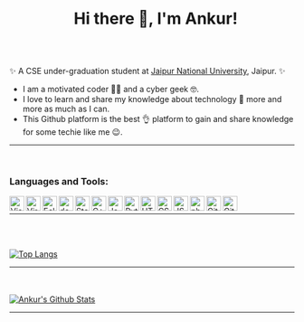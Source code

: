 <h1 align="center">
<br>
  Hi there 👋, I'm Ankur!
 <br>
</h1>

<br>
<br>

✨ A CSE under-graduation student at [Jaipur National University](https://www.jnujaipur.ac.in/), Jaipur. ✨

- I am a motivated coder 👨‍💻 and a cyber geek 🤓. 
- I love to learn and share my knowledge about technology 🤖 more and more as much as I can.
- This Github platform is the best 👌 platform to gain and share knowledge for some techie like me 😉.
<hr>
<br>

### Languages and Tools:

<img align="left" alt="Visual Studio Code" width="26px" src="https://cdn.jsdelivr.net/npm/simple-icons@3.13.0/icons/visualstudiocode.svg" />
<img align="left" alt="Virtual-box" width="26px" src="https://cdn.jsdelivr.net/npm/simple-icons@3.12.4/icons/virtualbox.svg" />
<img align="left" alt="Eclipse" width="26px" src="https://cdn.jsdelivr.net/npm/simple-icons@3.12.4/icons/eclipseide.svg" />
<img align="left" alt="dev" width="26px" src="https://cdn.jsdelivr.net/npm/simple-icons@3.12.4/icons/dev-dot-to.svg" />
<img align="left" alt="Stackoverflow" width="26px" src="https://cdn.jsdelivr.net/npm/simple-icons@3.12.4/icons/stackoverflow.svg" />
<img align="left" alt="C++" width="26px" src="https://cdn.jsdelivr.net/npm/simple-icons@3.12.4/icons/cplusplus.svg" />
<img align="left" alt="Java" width="26px" src="https://cdn.jsdelivr.net/npm/simple-icons@3.12.4/icons/java.svg" />
<img align="left" alt="Python" width="26px" src="https://cdn.jsdelivr.net/npm/simple-icons@3.12.4/icons/python.svg" />
<img align="left" alt="HTML5" width="26px" src="https://cdn.jsdelivr.net/npm/simple-icons@3.13.0/icons/html5.svg" />
<img align="left" alt="CSS3" width="26px" src="https://cdn.jsdelivr.net/npm/simple-icons@3.13.0/icons/css3.svg" />
<img align="left" alt="JS" width="26px" src="https://cdn.jsdelivr.net/npm/simple-icons@3.12.4/icons/javascript.svg" />
<img align="left" alt="php" width="26px" src="https://cdn.jsdelivr.net/npm/simple-icons@3.12.4/icons/php.svg" />
<img align="left" alt="Git" width="26px" src="https://cdn.jsdelivr.net/npm/simple-icons@v3/icons/git.svg" />
<img align="left" alt="GitHub" width="26px" src="https://cdn.jsdelivr.net/npm/simple-icons@3.13.0/icons/github.svg" />
<br><hr>


<br>
<br>


[![Top Langs](https://github-readme-stats.vercel.app/api/top-langs/?username=ANKUR-KUMAR-GUPTA&layout=compact)](https://github.com/ANKUR-KUMAR-GUPTA)
<hr>

<br>
<br>

<a href="https://github.com/ANKUR-KUMAR-GUPTA">
 <img align="center" src="https://github-readme-stats.vercel.app/api?username=ANKUR-KUMAR-GUPTA&show_icons=true&theme=dark&line_height=27" alt="Ankur's Github Stats"/>
</a>
<hr>
<!--
**Ankur-Kumar-Gupta/Ankur-Kumar-Gupta** is a ✨ _special_ ✨ repository because its `README.md` (this file) appears on your GitHub profile.

Here are some ideas to get you started:

- 🔭 I’m currently working on ...
- 🌱 I’m currently learning ...
- 👯 I’m looking to collaborate on ...
- 🤔 I’m looking for help with ...
- 💬 Ask me about ...
- 📫 How to reach me: ...
- 😄 Pronouns: ...
- ⚡ Fun fact: ...

after compact on top langs line:
&exclude_repo=Neural-Style-Transfer-with-TensorFlow-2,Data-Structures-and-Algorithms
-->
